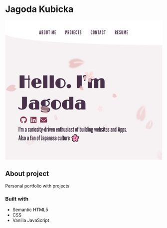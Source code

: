 # Jagoda Kubicka

![Design preview for the Personal portfolio](./images/screenshot.png)

## About project

Personal portfolio with projects

### Built with

- Semantic HTML5
- CSS
- Vanilla JavaScript
